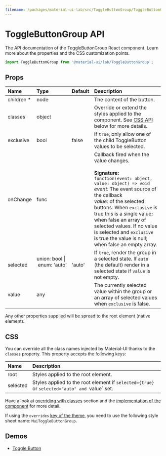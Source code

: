 ```yaml
---
filename: /packages/material-ui-lab/src/ToggleButtonGroup/ToggleButtonGroup.js
---
```


<!--- This documentation is automatically generated, do not try to edit it. -->

# ToggleButtonGroup API

<p class="description">The API documentation of the ToggleButtonGroup React component. Learn more about the properties and the CSS customization points.</p>

```js
import ToggleButtonGroup from '@material-ui/lab/ToggleButtonGroup';
```



## Props

| Name | Type | Default | Description |
|:-----|:-----|:--------|:------------|
| <span class="prop-name required">children *</span> | <span class="prop-type">node</span> |   | The content of the button. |
| <span class="prop-name">classes</span> | <span class="prop-type">object</span> |   | Override or extend the styles applied to the component. See [CSS API](#css-api) below for more details. |
| <span class="prop-name">exclusive</span> | <span class="prop-type">bool</span> | <span class="prop-default">false</span> | If `true`, only allow one of the child ToggleButton values to be selected. |
| <span class="prop-name">onChange</span> | <span class="prop-type">func</span> |   | Callback fired when the value changes.<br><br>**Signature:**<br>`function(event: object, value: object) => void`<br>*event:* The event source of the callback<br>*value:* of the selected buttons. When `exclusive` is true this is a single value; when false an array of selected values. If no value is selected and `exclusive` is true the value is null; when false an empty array. |
| <span class="prop-name">selected</span> | <span class="prop-type">union:&nbsp;bool&nbsp;&#124;<br>&nbsp;enum:&nbsp;'auto'<br><br></span> | <span class="prop-default">'auto'</span> | If `true`, render the group in a selected state. If `auto` (the default) render in a selected state if `value` is not empty. |
| <span class="prop-name">value</span> | <span class="prop-type">any</span> |   | The currently selected value within the group or an array of selected values when `exclusive` is false. |

Any other properties supplied will be spread to the root element (native element).

## CSS

You can override all the class names injected by Material-UI thanks to the `classes` property.
This property accepts the following keys:


| Name | Description |
|:-----|:------------|
| <span class="prop-name">root</span> | Styles applied to the root element.
| <span class="prop-name">selected</span> | Styles applied to the root element if `selected={true}` or `selected="auto" and `value` set.

Have a look at [overriding with classes](/customization/overrides/#overriding-with-classes) section
and the [implementation of the component](https://github.com/mui-org/material-ui/blob/v3.x/packages/material-ui-lab/src/ToggleButtonGroup/ToggleButtonGroup.js)
for more detail.

If using the `overrides` [key of the theme](/customization/themes/#css),
you need to use the following style sheet name: `MuiToggleButtonGroup`.

## Demos

- [Toggle Button](/lab/toggle-button/)

